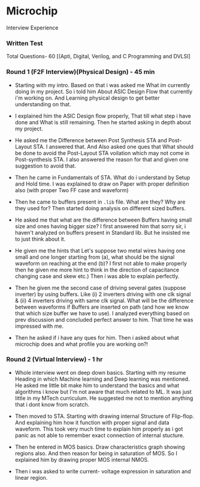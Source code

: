 # Microchip
Interview Experience

### Written Test 

Total Questions- 60 [(Apti, Digital, Verilog, and C Programming and DVLSI]

### Round 1 (F2F Interview)(Physical Design) - 45 min

- Starting with my intro. Based on that i was asked me What im currently doing in my project. So i told him About ASIC Design Flow that currently i'm working on. And Learning physical design to get better understanding on that.

- I explained him the ASIC Design flow properly, That till what step i have done and What is still remaining. Then he started asking in depth about my project.
  
- He asked me the Difference between Post Synthesis STA and Post-Layout STA. I answered that. And Also asked one ques that What should be done to avoid the Post-Layout STA voilation which may not come in Post-synthesis STA. I also answered the reason for that and given one suggestion to avoid that.

- Then he came in Fundamentals of STA. What do i understand by Setup and Hold time. I was explained to draw on Paper with proper definition also (with proper Two FF case and waveform)

- Then he came to buffers present in `.lib` file. What are they? Why are they used for? Then started doing analysis on different sized buffers.

- He asked me that what are the difference between Buffers having small size and ones having bigger size? I first answered him that sorry sir, i haven't analyzed on buffers present in Standard lib. But he insisted me to just think about it.

- He given me the hints that Let's suppose two metal wires having one small and one longer starting from (a), what should be the signal waveform on reaching at the end (b)? I first not able to make properly then he given me more hint to think in the direction of capacitance changing case and skew etc.) Then i was able to explain perfectly.

- Then he given me the second case of driving several gates (suppose inverter) by using buffers. Like (i) 2 inverters driving with one clk signal & (ii) 4 inverters driving with same clk signal. What will be the difference between waveforms if Buffers are inserted on path (and how we know that which size buffer we have to use). I analyzed everything based on prev discussion and concluded perfect answer to him. That time he was impressed with me.

- Then he asked if i have any ques for him. Then i asked about what microchip does and what profile you are working on?!


### Round 2 (Virtual Interview) - 1 hr

- Whole interview went on deep down basics. Starting with my resume Heading in which Machine learning and Deep learning was mentioned. He asked me little bit make him to understand the basics and what algorithms i know but I'm not aware that much related to ML. It was just little in my MTech curriculum. He suggested me not to mention anything that i dont know from scratch.

- Then moved to STA. Starting with drawing internal Structure of Flip-flop. And explaining him how it function with proper signal and data waveform. This took very much time to explain him properly as i got panic as not able to remember exact connection of internal stucture.

- Then he entered in MOS basics. Draw characteristics graph showing regions also. And then reason for being in saturation of MOS. So I explained him by drawing proper MOS internal NMOS.

- Then i was asked to write current- voltage expression in saturation and linear region.
